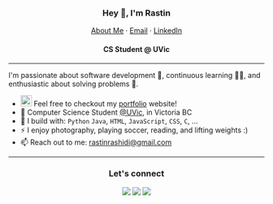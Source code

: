 <p align="center">
  <h3 align="center">Hey 👋, I'm Rastin</h3>
</p>
<p align="center">
    <a href="https://rastin.dev">About Me</a>
    ·
    <a href="mailto:rastinrashidi@gmail.com">Email</a>
    ·
    <a href="https://linkedin.com/in/rastin-rashidi">LinkedIn</a>
</p>
<p align="center">
  <h4 align="center">CS Student @ UVic</h4>
</p>

<hr/>

I'm passionate about software development 📲, continuous learning 👷‍♀️, and enthusiastic about solving problems 📖.

- <img src="https://rastin.dev/favicon.ico"  width="22" height="22"> Feel free to checkout my [portfolio](https://rastin.dev/) website!
- 🏢 Computer Science Student [@UVic](https://www.uvic.ca), in Victoria BC
- 🧰 I build with: `Python` `Java`, `HTML`, `JavaScript`, `CSS`,  `C`, ...
- ⚡ I enjoy photography, playing soccer, reading, and lifting weights :)
- 📫 Reach out to me: rastinrashidi@gmail.com

<hr/>

<div align="center"> 
<h3 align="center">Let's connect</h3>

[<img src="https://img.shields.io/badge/github-%2312100E.svg?&style=for-the-badge&logo=github&logoColor=white&color=black" />](https://github.com/raastinn)
[<img src="https://img.shields.io/badge/gitlab-%2312100E.svg?&style=for-the-badge&logo=gitlab&logoColor=white&color=9b51e0" />](https://github.com/raastinn)
[<img src="https://img.shields.io/badge/linkedin-%230077B5.svg?&style=for-the-badge&logo=linkedin&logoColor=white" />](https://www.linkedin.com/in/rastin-rashidi/)

</div>
<!-- [<img src="https://img.shields.io/badge/github-%2312100E.svg?&style=for-the-badge&logo=github&logoColor=white&color=black" />](https://github.com/raastinn)
[<img src="https://img.shields.io/badge/gitlab-%2312100E.svg?&style=for-the-badge&logo=gitlab&logoColor=white&color=9b51e0" />](https://github.com/raastinn)
[<img src="https://img.shields.io/badge/linkedin-%230077B5.svg?&style=for-the-badge&logo=linkedin&logoColor=white" />](https://www.linkedin.com/in/rastin-rashidi/) -->

